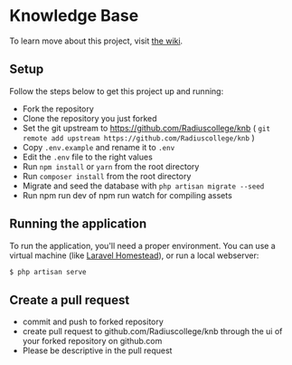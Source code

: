 # Knowledge Base 
To learn move about this project, visit [the wiki](https://github.com/Radiuscollege/knb/wiki).

## Setup
Follow the steps below to get this project up and running:

* Fork the repository
* Clone the repository you just forked
* Set the git upstream to https://github.com/Radiuscollege/knb ( `git remote add upstream https://github.com/Radiuscollege/knb` )
* Copy `.env.example` and rename it to `.env` 
* Edit the `.env` file to the right values
* Run `npm install` or `yarn` from the root directory
* Run `composer install` from the root directory
* Migrate and seed the database with `php artisan migrate --seed`
* Run npm run dev of npm run watch for compiling assets

## Running the application
To run the application, you'll need a proper environment. You can use a virtual machine (like [Laravel Homestead](https://laravel.com/docs/master/homestead)), or run a local webserver:

```bash
$ php artisan serve
```

## Create a pull request
* commit and push to forked repository
* create pull request to github.com/Radiuscollege/knb through the ui of your forked repository on github.com
* Please be descriptive in the pull request
